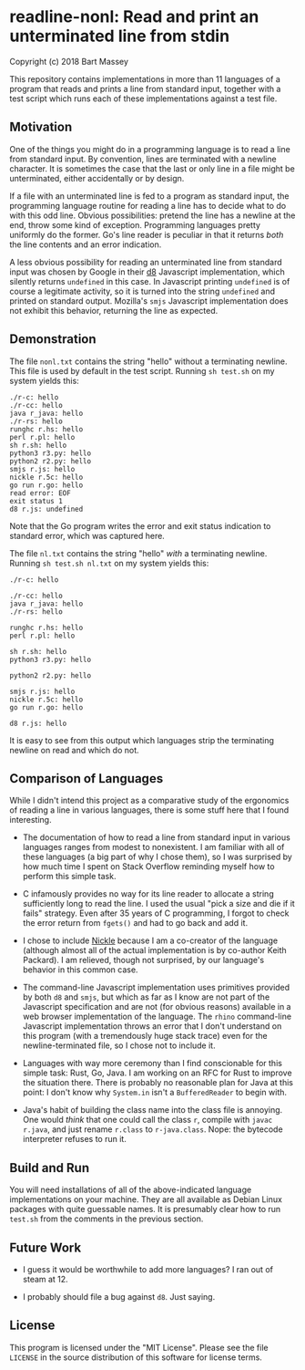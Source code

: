 # readline-nonl: Read and print an unterminated line from stdin
Copyright (c) 2018 Bart Massey

This repository contains implementations in more than 11
languages of a program that reads and prints a line from
standard input, together with a test script which runs each
of these implementations against a test file.

## Motivation

One of the things you might do in a programming language is
to read a line from standard input. By convention, lines are
terminated with a newline character. It is sometimes the
case that the last or only line in a file might be unterminated,
either accidentally or by design.

If a file with an unterminated line is fed to a program as
standard input, the programming language routine for reading
a line has to decide what to do with this odd line. Obvious
possibilities: pretend the line has a newline at the end,
throw some kind of exception. Programming languages pretty
uniformly do the former. Go's line reader is peculiar in
that it returns *both* the line contents and an error
indication.

A less obvious possibility for reading an unterminated line
from standard input was chosen by Google in their
[d8](https://v8.dev/docs/d8) Javascript implementation,
which silently returns `undefined` in this case.  In
Javascript printing `undefined` is of course a legitimate
activity, so it is turned into the string `undefined` and
printed on standard output. Mozilla's `smjs` Javascript
implementation does not exhibit this behavior, returning the
line as expected.

## Demonstration

The file `nonl.txt` contains the string "hello" without a
terminating newline. This file is used by default in the
test script.
Running `sh test.sh` on my system yields this:

```
./r-c: hello
./r-cc: hello
java r_java: hello
./r-rs: hello
runghc r.hs: hello
perl r.pl: hello
sh r.sh: hello
python3 r3.py: hello
python2 r2.py: hello
smjs r.js: hello
nickle r.5c: hello
go run r.go: hello
read error: EOF
exit status 1
d8 r.js: undefined
```

Note that the Go program writes the error and exit status
indication to standard error, which was captured here.

The file `nl.txt` contains the string "hello" *with* a
terminating newline. Running `sh test.sh nl.txt` on my
system yields this:

```
./r-c: hello

./r-cc: hello
java r_java: hello
./r-rs: hello

runghc r.hs: hello
perl r.pl: hello

sh r.sh: hello
python3 r3.py: hello

python2 r2.py: hello

smjs r.js: hello
nickle r.5c: hello
go run r.go: hello

d8 r.js: hello
```

It is easy to see from this output which languages strip the
terminating newline on read and which do not.

## Comparison of Languages

While I didn't intend this project as a comparative study of
the ergonomics of reading a line in various languages, there
is some stuff here that I found interesting.

* The documentation of how to read a line from standard
  input in various languages ranges from modest to
  nonexistent. I am familiar with all of these languages (a
  big part of why I chose them), so I was surprised by how
  much time I spent on Stack Overflow reminding myself how
  to perform this simple task.

* C infamously provides no way for its line reader to
  allocate a string sufficiently long to read the line.  I
  used the usual "pick a size and die if it fails"
  strategy. Even after 35 years of C programming, I forgot
  to check the error return from `fgets()` and had to go
  back and add it.

* I chose to include [Nickle](http://nickle.org) because I
  am a co-creator of the language (although almost all of
  the actual implementation is by co-author Keith Packard).
  I am relieved, though not surprised, by our language's
  behavior in this common case.

* The command-line Javascript implementation uses primitives
  provided by both `d8` and `smjs`, but which as far as I
  know are not part of the Javascript specification and are
  not (for obvious reasons) available in a web browser
  implementation of the language. The `rhino` command-line
  Javascript implementation throws an error that I don't
  understand on this program (with a tremendously huge stack
  trace) even for the newline-terminated file, so I chose
  not to include it.

* Languages with way more ceremony than I find conscionable
  for this simple task: Rust, Go, Java. I am working on an
  RFC for Rust to improve the situation there. There is
  probably no reasonable plan for Java at this point: I
  don't know why `System.in` isn't a `BufferedReader` to
  begin with.

* Java's habit of building the class name into the class
  file is annoying. One would *think* that one could call
  the class `r`, compile with `javac r.java`, and just
  rename `r.class` to `r-java.class`. Nope: the bytecode
  interpreter refuses to run it.

## Build and Run

You will need installations of all of the above-indicated
language implementations on your machine. They are all
available as Debian Linux packages with quite guessable
names. It is presumably clear how to run `test.sh` from the
comments in the previous section.

## Future Work

* I guess it would be worthwhile to add more languages? I
  ran out of steam at 12.

* I probably should file a bug against `d8`. Just saying.

## License

This program is licensed under the "MIT License".  Please
see the file `LICENSE` in the source distribution of this
software for license terms.
